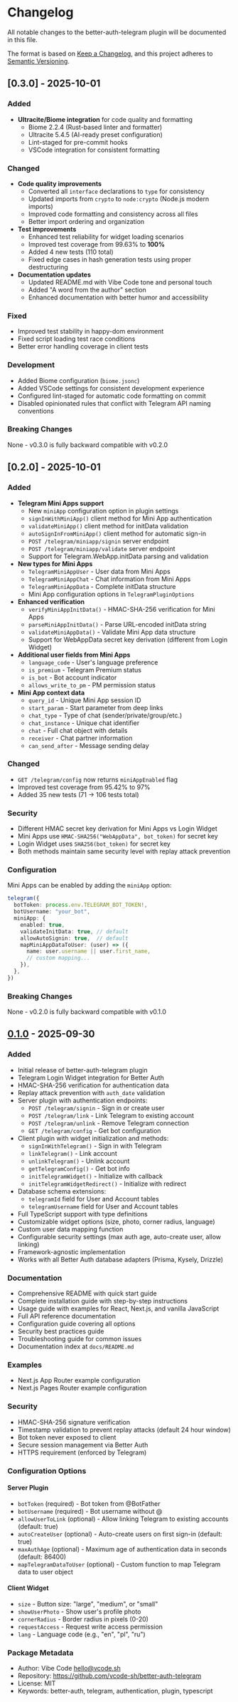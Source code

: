 # Changelog

All notable changes to the better-auth-telegram plugin will be documented in this file.

The format is based on [Keep a Changelog](https://keepachangelog.com/en/1.0.0/),
and this project adheres to [Semantic Versioning](https://semver.org/spec/v2.0.0.html).

## [0.3.0] - 2025-10-01

### Added

- **Ultracite/Biome integration** for code quality and formatting
  - Biome 2.2.4 (Rust-based linter and formatter)
  - Ultracite 5.4.5 (AI-ready preset configuration)
  - Lint-staged for pre-commit hooks
  - VSCode integration for consistent formatting

### Changed

- **Code quality improvements**
  - Converted all `interface` declarations to `type` for consistency
  - Updated imports from `crypto` to `node:crypto` (Node.js modern imports)
  - Improved code formatting and consistency across all files
  - Better import ordering and organization
- **Test improvements**
  - Enhanced test reliability for widget loading scenarios
  - Improved test coverage from 99.63% to **100%**
  - Added 4 new tests (110 total)
  - Fixed edge cases in hash generation tests using proper destructuring
- **Documentation updates**
  - Updated README.md with Vibe Code tone and personal touch
  - Added "A word from the author" section
  - Enhanced documentation with better humor and accessibility

### Fixed

- Improved test stability in happy-dom environment
- Fixed script loading test race conditions
- Better error handling coverage in client tests

### Development

- Added Biome configuration (`biome.jsonc`)
- Added VSCode settings for consistent development experience
- Configured lint-staged for automatic code formatting on commit
- Disabled opinionated rules that conflict with Telegram API naming conventions

### Breaking Changes

None - v0.3.0 is fully backward compatible with v0.2.0

## [0.2.0] - 2025-10-01

### Added

- **Telegram Mini Apps support**
  - New `miniApp` configuration option in plugin settings
  - `signInWithMiniApp()` client method for Mini App authentication
  - `validateMiniApp()` client method for initData validation
  - `autoSignInFromMiniApp()` client method for automatic sign-in
  - `POST /telegram/miniapp/signin` server endpoint
  - `POST /telegram/miniapp/validate` server endpoint
  - Support for Telegram.WebApp.initData parsing and validation
- **New types for Mini Apps**
  - `TelegramMiniAppUser` - User data from Mini Apps
  - `TelegramMiniAppChat` - Chat information from Mini Apps
  - `TelegramMiniAppData` - Complete initData structure
  - Mini App configuration options in `TelegramPluginOptions`
- **Enhanced verification**
  - `verifyMiniAppInitData()` - HMAC-SHA-256 verification for Mini Apps
  - `parseMiniAppInitData()` - Parse URL-encoded initData string
  - `validateMiniAppData()` - Validate Mini App data structure
  - Support for WebAppData secret key derivation (different from Login Widget)
- **Additional user fields from Mini Apps**
  - `language_code` - User's language preference
  - `is_premium` - Telegram Premium status
  - `is_bot` - Bot account indicator
  - `allows_write_to_pm` - PM permission status
- **Mini App context data**
  - `query_id` - Unique Mini App session ID
  - `start_param` - Start parameter from deep links
  - `chat_type` - Type of chat (sender/private/group/etc.)
  - `chat_instance` - Unique chat identifier
  - `chat` - Full chat object with details
  - `receiver` - Chat partner information
  - `can_send_after` - Message sending delay

### Changed

- `GET /telegram/config` now returns `miniAppEnabled` flag
- Improved test coverage from 95.42% to 97%
- Added 35 new tests (71 → 106 tests total)

### Security

- Different HMAC secret key derivation for Mini Apps vs Login Widget
- Mini Apps use `HMAC-SHA256("WebAppData", bot_token)` for secret key
- Login Widget uses `SHA256(bot_token)` for secret key
- Both methods maintain same security level with replay attack prevention

### Configuration

Mini Apps can be enabled by adding the `miniApp` option:

```typescript
telegram({
  botToken: process.env.TELEGRAM_BOT_TOKEN!,
  botUsername: "your_bot",
  miniApp: {
    enabled: true,
    validateInitData: true, // default
    allowAutoSignin: true,  // default
    mapMiniAppDataToUser: (user) => ({
      name: user.username || user.first_name,
      // custom mapping...
    }),
  },
})
```

### Breaking Changes

None - v0.2.0 is fully backward compatible with v0.1.0

## [0.1.0] - 2025-09-30

### Added

- Initial release of better-auth-telegram plugin
- Telegram Login Widget integration for Better Auth
- HMAC-SHA-256 verification for authentication data
- Replay attack prevention with `auth_date` validation
- Server plugin with authentication endpoints:
  - `POST /telegram/signin` - Sign in or create user
  - `POST /telegram/link` - Link Telegram to existing account
  - `POST /telegram/unlink` - Remove Telegram connection
  - `GET /telegram/config` - Get bot configuration
- Client plugin with widget initialization and methods:
  - `signInWithTelegram()` - Sign in with Telegram
  - `linkTelegram()` - Link account
  - `unlinkTelegram()` - Unlink account
  - `getTelegramConfig()` - Get bot info
  - `initTelegramWidget()` - Initialize with callback
  - `initTelegramWidgetRedirect()` - Initialize with redirect
- Database schema extensions:
  - `telegramId` field for User and Account tables
  - `telegramUsername` field for User and Account tables
- Full TypeScript support with type definitions
- Customizable widget options (size, photo, corner radius, language)
- Custom user data mapping function
- Configurable security settings (max auth age, auto-create user, allow linking)
- Framework-agnostic implementation
- Works with all Better Auth database adapters (Prisma, Kysely, Drizzle)

### Documentation

- Comprehensive README with quick start guide
- Complete installation guide with step-by-step instructions
- Usage guide with examples for React, Next.js, and vanilla JavaScript
- Full API reference documentation
- Configuration guide covering all options
- Security best practices guide
- Troubleshooting guide for common issues
- Documentation index at `docs/README.md`

### Examples

- Next.js App Router example configuration
- Next.js Pages Router example configuration

### Security

- HMAC-SHA-256 signature verification
- Timestamp validation to prevent replay attacks (default 24 hour window)
- Bot token never exposed to client
- Secure session management via Better Auth
- HTTPS requirement (enforced by Telegram)

### Configuration Options

#### Server Plugin

- `botToken` (required) - Bot token from @BotFather
- `botUsername` (required) - Bot username without @
- `allowUserToLink` (optional) - Allow linking Telegram to existing accounts (default: true)
- `autoCreateUser` (optional) - Auto-create users on first sign-in (default: true)
- `maxAuthAge` (optional) - Maximum age of authentication data in seconds (default: 86400)
- `mapTelegramDataToUser` (optional) - Custom function to map Telegram data to user object

#### Client Widget

- `size` - Button size: "large", "medium", or "small"
- `showUserPhoto` - Show user's profile photo
- `cornerRadius` - Border radius in pixels (0-20)
- `requestAccess` - Request write access permission
- `lang` - Language code (e.g., "en", "pl", "ru")

### Package Metadata

- Author: Vibe Code <hello@vcode.sh>
- Repository: https://github.com/vcode-sh/better-auth-telegram
- License: MIT
- Keywords: better-auth, telegram, authentication, plugin, typescript

[0.1.0]: https://github.com/vcode-sh/better-auth-telegram/releases/tag/v0.1.0
